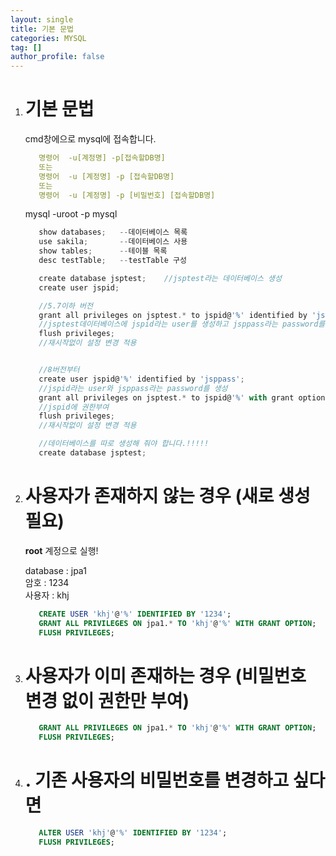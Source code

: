 ```yaml
---
layout: single
title: 기본 문법
categories: MYSQL
tag: []
author_profile: false
---
```

 
1. # 기본 문법	  

   cmd창에으로 mysql에 접속합니다.   
   ```yml
      명령어  -u[계정명] -p[접속할DB명]
      또는
      명령어  -u [계정명] -p [접속할DB명]
      또는
      명령어  -u [계정명] -p [비밀번호] [접속할DB명]
   ```
   mysql -uroot -p mysql   

   ```js
      show databases;   --데이터베이스 목록
      use sakila;       --데이터베이스 사용
      show tables;      --테이블 목록
      desc testTable;   --testTable 구성

      create database jsptest;    //jsptest라는 데이터베이스 생성
      create user jspid;

      //5.7이하 버전 
      grant all privileges on jsptest.* to jspid@'%' identified by 'jsppass' with grant option;
      //jsptest데이터베이스에 jspid라는 user를 생성하고 jsppass라는 password를 설정하고 권한을 부여
      flush privileges;
      //재시작없이 설정 변경 적용


      //8버전부터
      create user jspid@'%' identified by 'jsppass';
      //jspid라는 user와 jsppass라는 password를 생성
      grant all privileges on jsptest.* to jspid@'%' with grant option;
      //jspid에 권한부여
      flush privileges;
      //재시작없이 설정 변경 적용

      //데이터베이스를 따로 생성해 줘야 합니다.!!!!!
      create database jsptest;
   ```   

1. #  사용자가 존재하지 않는 경우 (새로 생성 필요)

   __root__ 계정으로 실행!

   database : jpa1    
   암호 : 1234   
   사용자 : khj   

   ```sql
      CREATE USER 'khj'@'%' IDENTIFIED BY '1234';
      GRANT ALL PRIVILEGES ON jpa1.* TO 'khj'@'%' WITH GRANT OPTION;
      FLUSH PRIVILEGES;
   ```   

1. # 사용자가 이미 존재하는 경우 (비밀번호 변경 없이 권한만 부여)
   ```sql
      GRANT ALL PRIVILEGES ON jpa1.* TO 'khj'@'%' WITH GRANT OPTION;
      FLUSH PRIVILEGES;
   ```

1. # . 기존 사용자의 비밀번호를 변경하고 싶다면
   ```sql
      ALTER USER 'khj'@'%' IDENTIFIED BY '1234';
      FLUSH PRIVILEGES;
   ```